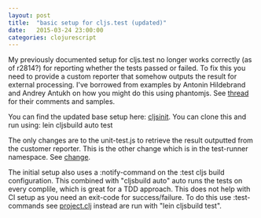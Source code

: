 ```yaml
---
layout: post
title:  "basic setup for cljs.test (updated)"
date:   2015-03-24 23:00:00
categories: clojurescript
---
```


My previously documented setup for cljs.test no longer works correctly (as of r2814?) for reporting whether the tests passed or failed. To fix this you need to provide a custom reporter that somehow outputs the result for external processing. I've borrowed from examples by Antonin Hildebrand and Andrey Antukh on how you might do this using phantomjs. See [thread](https://groups.google.com/d/msg/clojurescript/Bz3oq6ME95c/fZbndAVWiioJ) for their comments and samples.

You can find the updated base setup here: [cljsinit](https://gitlab.com/keeds/cljsinit). You can clone this and run using: lein cljsbuild auto test

The only changes are to the unit-test.js to retrieve the result outputted from the customer reporter. This is the other change which is in the test-runner namespace. See [change](https://gitlab.com/keeds/cljsinit/commit/65712dcc8f11a52d0a5aafff0d7fe81e45d0706d).

The initial setup also uses a :notify-command on the :test cljs build configuration. This combined with "cljsbuild auto" auto runs the tests on every complile, which is great for a TDD approach. This does not help with CI setup as you need an exit-code for success/failure. To do this use :test-commands see [project.clj](https://gitlab.com/keeds/cljsinit/blob/master/project.clj) instead are run with "lein cljsbuild test".